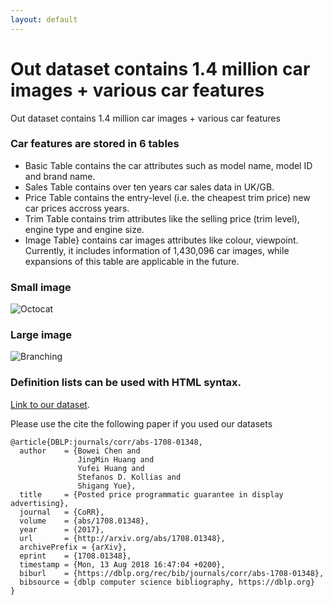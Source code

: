 ```yaml
---
layout: default
---
```


# Out dataset contains 1.4 million car images + various car features


Out dataset contains 1.4 million car images + various car features




### Car features are stored in 6 tables

*   Basic Table contains the car attributes such as model name, model ID and brand name. 
*   Sales Table contains over ten years car sales data in UK/GB.
*   Price Table contains the entry-level (i.e. the cheapest trim price) new car prices accross years.
*   Trim Table contains trim attributes like the selling price (trim level), engine type and engine size.
*   Image Table} contains car images attributes like colour, viewpoint. Currently, it includes information of 1,430,096 car images, while expansions of this table are applicable in the future.


### Small image

![Octocat](https://github.githubassets.com/images/icons/emoji/octocat.png)

### Large image

![Branching](https://guides.github.com/activities/hello-world/branching.png)


### Definition lists can be used with HTML syntax.

[Link to our dataset](./another-page.html).

Please use the cite the following paper if you used our datasets

```
@article{DBLP:journals/corr/abs-1708-01348,
  author    = {Bowei Chen and
               JingMin Huang and
               Yufei Huang and
               Stefanos D. Kollias and
               Shigang Yue},
  title     = {Posted price programmatic guarantee in display advertising},
  journal   = {CoRR},
  volume    = {abs/1708.01348},
  year      = {2017},
  url       = {http://arxiv.org/abs/1708.01348},
  archivePrefix = {arXiv},
  eprint    = {1708.01348},
  timestamp = {Mon, 13 Aug 2018 16:47:04 +0200},
  biburl    = {https://dblp.org/rec/bib/journals/corr/abs-1708-01348},
  bibsource = {dblp computer science bibliography, https://dblp.org}
}
```




